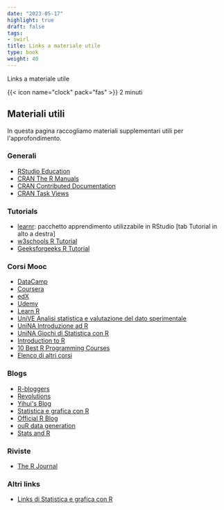 ```yaml
---
date: "2023-05-17"
highlight: true
draft: false
tags:
- swirl
title: Links a materiale utile
type: book
weight: 40
---
```


Links a materiale utile

<!--more-->

{{< icon name="clock" pack="fas" >}} 2 minuti

## Materiali utili

In questa pagina raccogliamo materiali supplementari utili per l'approfondimento.

### Generali

* [RStudio Education](https://education.rstudio.com/learn/)
* [CRAN The R Manuals](https://cran.r-project.org/manuals.html)
* [CRAN Contributed Documentation](https://cran.r-project.org/other-docs.html)
* [CRAN Task Views](https://cran.r-project.org/web/views/)

### Tutorials

* [learnr](https://rstudio.github.io/learnr/): pacchetto apprendimento utilizzabile in RStudio [tab Tutorial in alto a destra]
* [w3schools R Tutorial](https://www.w3schools.com/r/)
* [Geeksforgeeks R Tutorial](https://www.geeksforgeeks.org/r-tutorial/)

### Corsi Mooc

* [DataCamp](https://app.datacamp.com/)
* [Coursera](https://www.coursera.org/search?query=r&)
* [edX](https://www.edx.org/search?q=R)
* [Udemy](https://www.udemy.com/courses/search/?src=ukw&q=R)
* [Learn R](https://www.codecademy.com/learn/learn-r)
* [UniVE Analisi statistica e valutazione del dato sperimentale](https://learn.eduopen.org/eduopenv2/course_details.php?courseid=534)
* [UniNA Introduzione ad R](https://lms.federica.eu/enrol/index.php?id=520)
* [UniNA Giochi di Statistica con R](https://lms.federica.eu/enrol/index.php?id=227)
* [Introduction to R](https://www.mygreatlearning.com/academy/learn-for-free/courses/introduction-to-r)
* [10 Best R Programming Courses](https://www.classcentral.com/report/best-r-programming-courses)
* [Elenco di altri corsi](https://www.mooc-list.com/tags/r-programming)

### Blogs

* [R-bloggers](https://www.r-bloggers.com/)
* [Revolutions](https://blog.revolutionanalytics.com/)
* [Yihui's Blog](https://yihui.org/en/)
* [Statistica e grafica con R](https://impararfacendo.blogspot.com/)
* [Official R Blog](https://blog.r-project.org/)
* [ouR data generation](https://www.rdatagen.net/)
* [Stats and R](https://statsandr.com/)

### Riviste

* [The R Journal](https://journal.r-project.org/)

### Altri links

* [Links di Statistica e grafica con R](https://impararfacendo.blogspot.com/p/link.html)

